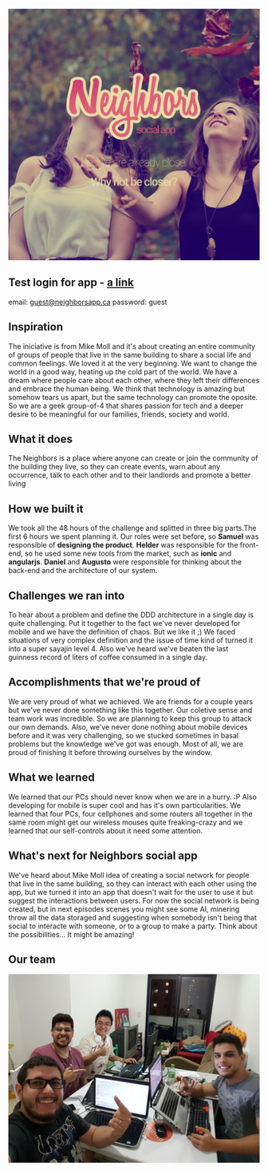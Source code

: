![alt tag](https://raw.githubusercontent.com/felizi/vhck/master/design/splash_screen.jpg)

## Test login for app - [a link](https://github.com/felizi/vhck/raw/master/apk/neighbors.apk)
email: guest@neighborsapp.ca
password: guest

## Inspiration
The iniciative is from Mike Moll and it's about creating an entire community of groups of people that live in the same building to share a social life and common feelings. We loved it at the very beginning. We want to change the world in a good way, heating up the cold part of the world. We have a dream where people care about each other, where they left their differences and embrace the human being. We think that technology is amazing but somehow tears us apart, but the same technology can promote the oposite. So we are a geek group-of-4 that shares
passion for tech and a deeper desire to be meaningful for our families, friends, society and world.

## What it does
The Neighbors is a place where anyone can create or join the community of the building they live, so they can create events, warn about any occurrence, talk to each other and to their landlords and promote a better living

## How we built it
We took all the 48 hours of the challenge and splitted in three big parts.The first 6 hours we spent planning it. Our roles were set before, so **Samuel** was responsible of **designing the product**. **Helder** was responsible for the front-end, so he used some new tools from the market, such as **ionic** and **angularjs**. **Daniel** and **Augusto** were responsible for thinking about the back-end and the architecture of our system.

## Challenges we ran into
To hear about a problem and define the DDD architecture in a single day is quite challenging. Put it together to the fact we've never developed for mobile and we have the definition of chaos. But we like it ;) We faced situations of very complex definition and the issue of time kind of turned it into a super sayajin level 4. Also we've heard we've beaten the last guinness record of liters of coffee consumed in a single day.

## Accomplishments that we're proud of
We are very proud of what we achieved. We are friends for a couple years but we've never done something like this together. Our coletive sense and team work was incredible. So we are planning to keep this group to attack our own demands. Also, we've never done nothing about mobile devices before and it was very challenging, so we stucked sometimes in basal problems but the knowledge we've got was enough. Most of all, we are proud of finishing it before throwing ourselves by the window.

## What we learned
We learned that our PCs should never know when we are in a hurry. :P Also developing for mobile is super cool and has it's own particularities. We learned that four PCs, four cellphones and some routers all together in the same room might get our wireless mouses quite freaking-crazy and we learned that our self-controls about it need some attention. 

## What's next for Neighbors social app
We've heard about Mike Moll idea of creating a social network for people that live in the same building, so they can interact with each other using the app, but we turned it into an app that doesn't wait for the user to use it but suggest the interactions between users. For now the social network is being created, but in next episodes scenes you might see some AI, minering throw all the data storaged and suggesting when somebody isn't being that social to interacte with someone, or to a group to make a party. Think about the possibilities... It might be amazing!

## Our team
![alt tag](https://raw.githubusercontent.com/felizi/vhck/master/team/team.jpg)
